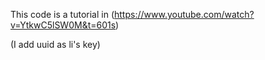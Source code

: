 This code is a tutorial in (https://www.youtube.com/watch?v=YtkwC5lSW0M&t=601s)

(I add uuid as li's key)
